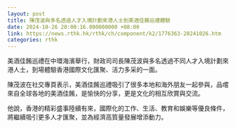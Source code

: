```yaml
---
layout: post
title: 陳茂波與多名透過人才入境計劃來港人士到美酒佳餚巡禮體驗
date: 2024-10-26 20:00:16.000000000 +08:00
link: https://news.rthk.hk/rthk/ch/component/k2/1776363-20241026.htm
categories: rthk
---
```


美酒佳餚巡禮在中環海濱舉行，財政司司長陳茂波與多名透過不同人才入境計劃來港人士，到場體驗香港國際文化匯聚、活力多采的一面。

陳茂波在社交專頁表示，美酒佳餚巡禮吸引了很多本地和海外朋友一起參與，品嚐來自全球各地的美酒佳餚，是愉快的分享，更是文化的相互欣賞與交流。

他說，香港的精彩盛事陸續有來，國際化的工作、生活、教育和娛樂等優良條件，將繼續吸引更多人才匯聚，並為經濟高質量發展增添動力。
